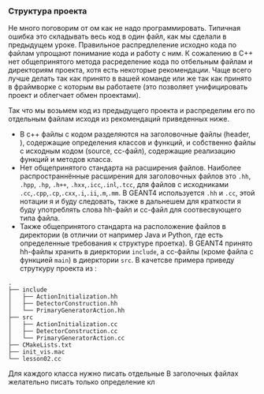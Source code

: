 ### Структура проекта

Не много поговорим от ом как не надо программировать. Типичная ошибка это складывать весь код в один файл, как мы сделали в предыдущем уроке. Правильное распредлеление исходно кода по файлам упрощают понимание кода и работу с ним. К сожалению в C++ нет общепринятого метода расределение кода по отбельным файлам и директориям проекта, хотя есть некоторые рекомендации. Чаще всего лучше делать так как принято в вашей команде или же так как принято в фраймворке с которым вы работаете (это позволяет унифицировать проект и облегчает обмен проектами).

Так что мы возьмем код из предыдущего проекта и распределим его по отдельным файлам исходя из рекомендаций приведенных ниже.

- В c++ файлы с кодом разделяются на заголовочные файлы (header, ), содержащие определения классов и функций, и собственно файлы с исходным кодом (source, сc-файл), содержащие реализацию функций и методов класса.
- Нет общепринятого стандарта на расширения файлов. Наиболее распространнённые расширения для заголовочных файлов это `.hh`, `.hpp`, `.hp`, `.h++`, `.hxx`,`.icc`,`.inl`,`.tcc`, для файлов с исходниками `.cc`,`.cpp`,`.cp`,`.cxx`,`.i`,`.ii`,`.m`,`.mm`. В GEANT4 используется `.hh` и `.cc`, этой нотации я и буду следовать, также в дальнешем для краткости я буду употреблять слова hh-файл и сc-файл для соотвесвующего типа файла.
- Также общепринятого стандарта на расположение файлов в директории (в отличии от например Java и Python, где есть определенные требования к структуре проетка). В GEANT4 принято hh-файлы хранить в диерктории `include`, а cc-файлы (кроме файла с функцией `main`) в диерктории `src`. В качетсве примера приведу струткуру проекта из :
```
.
├── include
│   ├── ActionInitialization.hh
│   ├── DetectorConstruction.hh
│   └── PrimaryGeneratorAction.hh
├── src
│   ├── ActionInitialization.cc
│   ├── DetectorConstruction.cc
│   └── PrimaryGeneratorAction.cc
├── CMakeLists.txt
├── init_vis.mac
└── lesson02.cc
```
 Для каждого класса нужно писать отдельные 
В заголочных файлах желательно писать только определение кл
